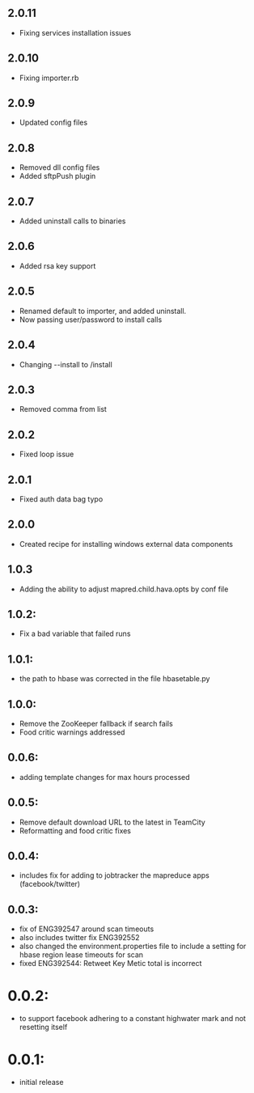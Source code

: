 ## 2.0.11
* Fixing services installation issues

## 2.0.10
* Fixing importer.rb

## 2.0.9
* Updated config files

## 2.0.8
* Removed dll config files
* Added sftpPush plugin

## 2.0.7
* Added uninstall calls to binaries

## 2.0.6
* Added rsa key support

## 2.0.5
* Renamed default to importer, and added uninstall.
* Now passing user/password to install calls

## 2.0.4
* Changing --install to /install

## 2.0.3
* Removed comma from list

## 2.0.2
* Fixed loop issue

## 2.0.1
* Fixed auth data bag typo

## 2.0.0
* Created recipe for installing windows external data components

## 1.0.3
* Adding the ability to adjust mapred.child.hava.opts by conf file

## 1.0.2:
* Fix a bad variable that failed runs

## 1.0.1:
* the path to hbase was corrected in the file hbasetable.py

## 1.0.0:
* Remove the ZooKeeper fallback if search fails
* Food critic warnings addressed

## 0.0.6:
*  adding template changes for max hours processed

## 0.0.5:
* Remove default download URL to the latest in TeamCity
* Reformatting and food critic fixes

## 0.0.4:
* includes fix for adding to jobtracker the mapreduce apps (facebook/twitter)

## 0.0.3:
* fix of ENG392547 around scan timeouts
* also includes twitter fix ENG392552
* also changed the environment.properties file to include a setting for hbase region lease timeouts for scan
* fixed ENG392544:  Retweet Key Metic total is incorrect

# 0.0.2:
* to support facebook adhering to a constant highwater mark and not resetting itself

# 0.0.1:
* initial release
